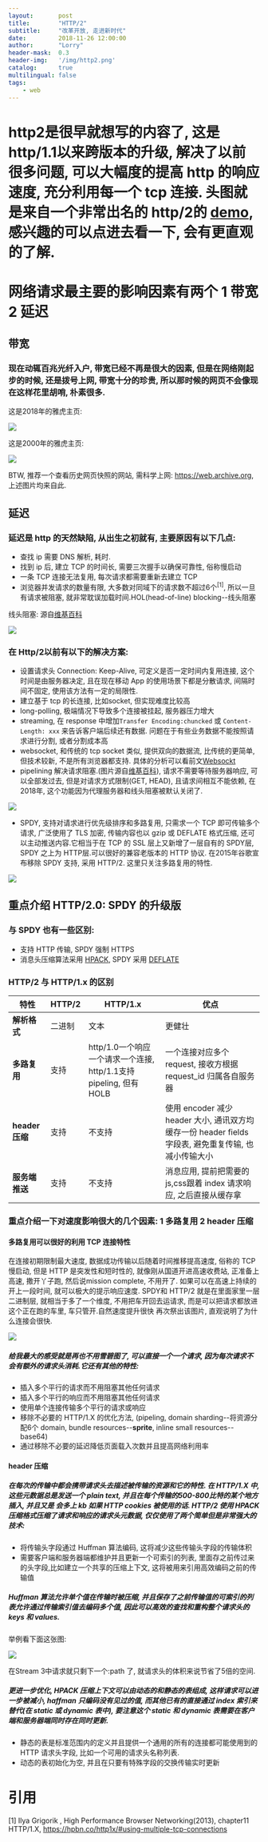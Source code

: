 ```yaml
---
layout:       post
title:        "HTTP/2"
subtitle:     "改革开放, 走进新时代"
date:         2018-11-26 12:00:00
author:       "Lorry"
header-mask:  0.3
header-img:   '/img/http2.png'
catalog:      true
multilingual: false
tags:
    - web
---
```

# http2是很早就想写的内容了, 这是 http/1.1以来跨版本的升级, 解决了以前很多问题, 可以大幅度的提高 http 的响应速度, 充分利用每一个 tcp 连接. 头图就是来自一个非常出名的 http/2的 [demo](https://http2.akamai.com/demo), 感兴趣的可以点进去看一下, 会有更直观的了解.

# 网络请求最主要的影响因素有两个 1 带宽 2 延迟

## 带宽

### 现在动辄百兆光纤入户, 带宽已经不再是很大的因素, 但是在网络刚起步的时候, 还是拨号上网, 带宽十分的珍贵, 所以那时候的网页不会像现在这样花里胡哨, 朴素很多.

这是2018年的雅虎主页: 

![](/img/yahoo_2018.png)

这是2000年的雅虎主页:

![](/img/yahoo_2000.png)

BTW, 推荐一个查看历史网页快照的网站, 需科学上网: https://web.archive.org, 上述图片均来自此.

## 延迟

### 延迟是 http 的天然缺陷, 从出生之初就有, 主要原因有以下几点:

- 查找 ip 需要 DNS 解析, 耗时.
- 找到 ip 后, 建立 TCP 的时间长, 需要三次握手以确保可靠性, 俗称慢启动
- 一条 TCP 连接无法复用, 每次请求都需要重新去建立 TCP
- 浏览器并发请求的数量有限, 大多数对同域下的请求数不超过6个<sup>[1]</sup>, 所以一旦有请求被阻塞, 就非常耽误加载时间.HOL(head-of-line) blocking--线头阻塞

线头阻塞: 源自[维基百科](https://en.wikipedia.org/wiki/Head-of-line_blocking)

![](/img/HOL_blocking.png)

### 在 Http/2以前有以下的解决方案:

- 设置请求头 Connection: Keep-Alive, 可定义是否一定时间内复用连接, 这个时间是由服务器决定, 且在现在移动 App 的使用场景下都是分散请求, 间隔时间不固定, 使用该方法有一定的局限性.
- 建立基于 tcp 的长连接, 比如socket, 但实现难度比较高
- long-polling, 极端情况下导致多个连接被挂起, 服务器压力增大
- streaming, 在 response 中增加`Transfer Encoding:chuncked` 或 `Content-Length: xxx` 来告诉客户端后续还有数据. 问题在于有些业务数据不能按照请求进行分割, 或者分割成本高
- websocket, 和传统的 tcp socket 类似, 提供双向的数据流, 比传统的更简单, 但技术较新, 不是所有浏览器都支持. 具体的分析可以看前文[Websockt](./2018-04-03-WebSocket.md)
- pipelining 解决请求阻塞.(图片源自[维基百科](https://en.wikipedia.org/wiki/HTTP_pipelining)), 请求不需要等待服务器响应, 可以全部发过去, 但是对请求方式限制(GET, HEAD), 且请求间相互不能依赖, 在2018年, 这个功能因为代理服务器和线头阻塞被默认关闭了.

![](/img/HTTP_pipelining.svg)

- SPDY, 支持对请求进行优先级排序和多路复用, 只需求一个 TCP 即可传输多个请求, 广泛使用了 TLS 加密, 传输内容也以 gzip 或 DEFLATE 格式压缩, 还可以主动推送内容.它相当于在 TCP 的 SSL 层上又新增了一层自有的 SPDY层, SPDY 之上为 HTTP层.可以很好的兼容老版本的 HTTP 协议. 在2015年谷歌宣布移除 SPDY 支持, 采用 HTTP/2. 这里只关注多路复用的特性. 

![](/img/spdy.png)

## 重点介绍 HTTP/2.0: SPDY 的升级版

### 与 SPDY 也有一些区别:

- 支持 HTTP 传输, SPDY 强制 HTTPS
- 消息头压缩算法采用 [HPACK](http://http2.github.io/http2-spec/compression.html), SPDY 采用 [DEFLATE](http://zh.wikipedia.org/wiki/DEFLATE)

### HTTP/2 与 HTTP/1.x 的区别
|特性| HTTP/2 | HTTP/1.x |优点|
|---|---|---|---|
|**解析格式**|二进制|文本|更健壮|
|**多路复用**|支持|http/1.0一个响应一个请求一个连接, http/1.1支持 pipeling, 但有HOLB|一个连接对应多个 request, 接收方根据 request_id 归属各自服务器|
|**header 压缩**|支持|不支持|使用 encoder 减少 header 大小, 通讯双方均缓存一份 header fields 字段表, 避免重复传输, 也减小传输大小|
|**服务端推送**|支持|不支持|消息应用, 提前把需要的 js,css跟着 index 请求响应, 之后直接从缓存拿|

### 重点介绍一下对速度影响很大的几个因素: 1 多路复用 2 header 压缩
#### 多路复用可以很好的利用 TCP 连接特性
在连接初期限制最大速度, 数据成功传输以后随着时间推移提高速度, 俗称的 TCP慢启动, 但是 HTTP 是突发性和短时性的, 就像刚从国道开进高速收费站, 正准备上高速, 撒开丫子跑, 然后说mission complete, 不用开了. 如果可以在高速上持续的开上一段时间, 就可以极大的提示响应速度. 
SPDY和 HTTP/2 就是在里面家里一层二进制层, 就相当于多了一个维度, 不用把车开回去运请求, 而是可以把请求都放进这个正在跑的车里, 车只管开.自然速度提升很快
再次祭出该图片, 直观说明了为什么连接会很快. 

![](/img/spdy.png)

##### 给我最大的感受就是再也不用雪碧图了, 可以直接一个一个请求, 因为每次请求不会有额外的请求头消耗.它还有其他的特性:

- 插入多个平行的请求而不用阻塞其他任何请求
- 插入多个平行的响应而不用阻塞其他任何请求
- 使用单个连接传输多个平行的请求或响应
- 移除不必要的 HTTP/1.X 的优化方法, (pipeling, domain sharding--将资源分配6个 domain, bundle resources--**sprite**, inline small resources--base64)
- 通过移除不必要的延迟降低页面载入次数并且提高网络利用率



#### header 压缩
##### 在每次的传输中都会携带请求头去描述被传输的资源和它的特性. 在 HTTP/1.X 中, 这些元数据总是发送一个 plain text,  并且在每个传输的500-800比特的某个地方插入, 并且又是 会多上 kb 如果 HTTP cookies 被使用的话. HTTP/2 使用 HPACK 压缩格式压缩了请求和响应的请求头元数据, 仅仅使用了两个简单但是非常强大的技术:

- 将传输头字段通过 Huffman 算法编码, 这将减少这些传输头字段的传输体积
- 需要客户端和服务器端都维护并且更新一个可索引的列表, 里面存之前传过来的头字段,比如建立一个共享的压缩上下文, 这将被用来引用高效编码之前的传输值

##### Huffman 算法允许单个值在传输时被压缩, 并且保存了之前传输值的可索引的列表允许通过传输索引值去编码多个值, 因此可以高效的查找和重构整个请求头的 keys 和 values.
举例看下面这张图: 

![](img/header_compression.svg)

在Stream 3中请求就只剩下一个:path 了, 就请求头的体积来说节省了5倍的空间.

##### 更进一步优化, HPACK 压缩上下文可以由动态的和静态的表组成, 这样请求可以进一步被减小, haffman 只编码没有见过的值, 而其他已有的直接通过 index 索引来替代(在 static 或 dynamic 表中), 要注意这个 static 和 dynamic 表需要在客户端和服务器端同时存在同时更新.
- 静态的表是标准范围内的定义并且提供一个通用的所有的连接都可能使用到的 HTTP 请求头字段, 比如一个可用的请求头名称列表. 
- 动态的表初始化为空, 并且在只要有特殊字段的交换传输实时更新



# 引用

[1] Ilya Grigorik , High Performance
Browser Networking(2013), chapter11 HTTP/1.X, https://hpbn.co/http1x/#using-multiple-tcp-connections
